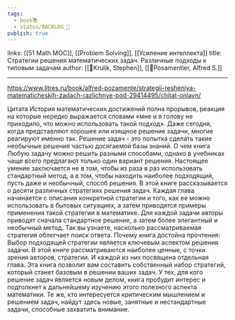 ```yaml
---
tags:
  - book📚
  - status/BACKLOG_🌰
publish: true
---
```

links: [[51 Math MOC]], [[Problem Solving]], [[Усиление интеллекта]]
title: Стратегии решения математических задач. Различные подходы к типовым задачам
author: [[👤Krulik, Stephen]], [[👤Posamentier, Alfred S.]]

---

https://www.litres.ru/book/alfred-pozamente/strategii-resheniya-matematicheskih-zadach-razlichnye-pod-29414495/chitat-onlayn/

Цитата
История математических достижений полна прорывов, реакция на которые нередко выражается словами «мне и в голову не приходило, что можно использовать такой подход». Даже сегодня, когда представляют хорошее или изящное решение задачи, многие реагируют именно так. Решение задач - это попытка сделать такие необычные решения частью досягаемой базы знаний.
О чем книга
Любую задачу можно решить разными способами, однако в учебниках чаще всего предлагают только один вариант решения. Настоящее умение заключается не в том, чтобы из раза в раз использовать стандартный метод, а в том, чтобы находить наиболее подходящий, пусть даже и необычный, способ решения.
В этой книге рассказывается о десяти различных стратегиях решения задач. Каждая глава начинается с описания конкретной стратегии и того, как ее можно использовать в бытовых ситуациях, а затем приводятся примеры применения такой стратегии в математике. Для каждой задачи авторы приводят сначала стандартное решение, а затем более элегантный и необычный метод. Так вы узнаете, насколько рассматриваемая стратегия облегчает поиск ответа.
Почему книга достойна прочтения:
Выбор подходящей стратегии является ключевым аспектом решения задачи.
В этой книге рассматриваются наиболее ценные, с точки зрения авторов, стратегии. И каждой из них посвящена отдельная глава.
Эта книга позволит вам составить собственный набор стратегий, который станет базовым в решении ваших задач.
У тех, для кого решение задач является новым делом, книга пробудит интерес и подтолкнет к дальнейшему изучению этого полезного аспекта математики.
Те же, кто интересуется критическим мышлением и решением задач, найдут здесь новые, занятные и нестандартные задачи, способные захватить внимание.
